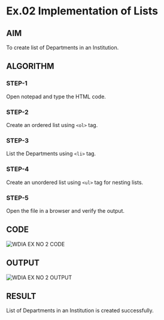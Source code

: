 # Ex.02 Implementation of Lists
## AIM
  To create list of Departments in an Institution.

## ALGORITHM
### STEP-1
  Open notepad and type the HTML code.

### STEP-2
  Create an ordered list using ```<ol>``` tag.

### STEP-3
  List the Departments using ```<li>``` tag.

### STEP-4
  Create an unordered list using ```<ul>``` tag for nesting lists.

### STEP-5
  Open the file in a browser and verify the output.
  
## CODE
![WDIA EX NO 2 CODE](https://user-images.githubusercontent.com/127816444/228432465-93f348f9-1d05-4a5d-8d02-d60df5440ada.jpg)


## OUTPUT
![WDIA EX NO 2 OUTPUT](https://user-images.githubusercontent.com/127816444/228432507-feadef49-691e-4f47-9007-cffa987cbbe2.jpg)


## RESULT
  List of Departments in an Institution is created successfully.
